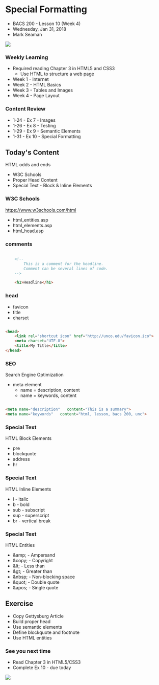 # Special Formatting
* BACS 200 - Lesson 10 (Week 4)
* Wednesday, Jan 31, 2018
* Mark Seaman 

![](img/Bear_Logo.png)
         
### Weekly Learning
* Required reading Chapter 3 in HTML5 and CSS3
    * Use HTML to structure a web page
* Week 1 - Internet
* Week 2 - HTML Basics
* Week 3 - Tables and Images
* Week 4 - Page Layout

### Content Review
* 1-24 - Ex 7 - Images
* 1-26 - Ex 8 - Testing
* 1-29 - Ex 9 - Semantic Elements
* 1-31 - Ex 10 - Special Formatting

## Today&apos;s Content
HTML odds and ends

* W3C Schools
* Proper Head Content
* Special Text - Block & Inline Elements

### W3C Schools
https://www.w3schools.com/html

* html_entities.asp
* html_elements.asp
* html_head.asp

### comments

```html

    <!--
        This is a comment for the headline.
        Comment can be several lines of code.
    -->

    <h1>Headline</h1>

```

### head
* favicon
* title
* charset

```html

<head>
    <link rel="shortcut icon" href="http://unco.edu/favicon.ico">
    <meta charset="UTF-8">
    <title>My Title</title>
</head>

```

### SEO
Search Engine Optimization

* meta element
    * name = description, content
    * name = keywords, content

```html

<meta name="description"   content="This is a summary">
<meta name="keywords"   content="html, lesson, bacs 200, unc">

```

### Special Text
HTML Block Elements

* pre
* blockquote
* address
* hr

### Special Text
HTML Inline Elements

* i - italic
* b - bold
* sub - subscript
* sup - superscript
* br - vertical break

### Special Text
HTML Entities

* &amp;amp; - Ampersand
* &amp;copy; - Copyright
* &amp;lt; - Less than
* &amp;gt; - Greater than
* &amp;nbsp; - Non-blocking space
* &amp;quot; - Double quote
* &amp;apos; - Single quote


## Exercise
* Copy Gettysburg Article
* Build proper head
* Use semantic elements
* Define blockquote and footnote
* Use HTML entities

### See you next time
* Read Chapter 3 in HTML5/CSS3
* Complete Ex 10 - due today

![](img/MCB.png)

